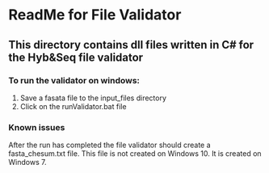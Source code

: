 # ReadMe for File Validator
## This directory contains dll files written in C# for the Hyb&Seq file validator
### To run the validator on windows:
1. Save a fasata file to the input_files directory
2. Click on the runValidator.bat file

### Known issues
After the run has completed the file validator should create a fasta_chesum.txt file.
This file is not created on Windows 10. It is created on Windows 7.
